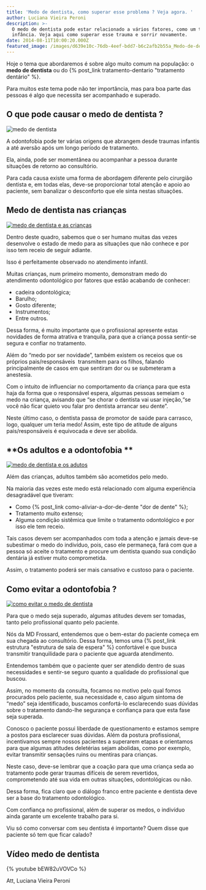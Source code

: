 ```yaml
---
title: 'Medo de dentista, como superar esse problema ? Veja agora. '
author: Luciana Vieira Peroni
description: >-
  O medo de dentista pode estar relacionado a vários fatores, como um trauma na
  infância. Veja aqui como superar esse trauma e sorrir novamente.
date: 2014-08-11T10:00:20.000Z
featured_image: /images/d639e10c-76db-4eef-bdd7-b6c2afb2b55a_Medo-de-dentista.png
---
```


Hoje o tema que abordaremos é sobre algo muito comum na população: o **medo de dentista** ou do {% post_link tratamento-dentario "tratamento dentário" %}.

Para muitos este tema pode não ter importância, mas para boa parte das pessoas é algo que necessita ser acompanhado e superado.

**O que pode causar o medo de dentista ?**
------------------------------------------

![medo de dentista](/images/uploads/2014/07/medo-de-dentista-300x246.jpg) 

A odontofobia pode ter várias origens que abrangem desde traumas infantis a até aversão após um longo período de tratamento. 

Ela, ainda, pode ser momentânea ou acompanhar a pessoa durante situações de retorno ao consultório. 

Para cada causa existe uma forma de abordagem diferente pelo cirurgião dentista e, em todas elas, deve-se proporcionar total atenção e apoio ao paciente, sem banalizar o desconforto que ele sinta nestas situações.

**Medo de dentista nas crianças**
---------------------------------

[![medo de dentista e as crianças](/images/834522cd-fce5-4f34-92bd-1fcefddc56ad_medo-de-dentista-e-as-crianças.jpg)](/images/834522cd-fce5-4f34-92bd-1fcefddc56ad_medo-de-dentista-e-as-crianças.jpg) 

Dentro deste quadro, sabemos que o ser humano muitas das vezes desenvolve o estado de medo para as situações que não conhece e por isso tem receio de seguir adiante. 

Isso é perfeitamente observado no atendimento infantil. 

Muitas crianças, num primeiro momento, demonstram medo do atendimento odontológico por fatores que estão acabando de conhecer: 
* cadeira odontológica; 
* Barulho; 
* Gosto diferente; 
* Instrumentos; 
* Entre outros. 

Dessa forma, é muito importante que o profissional apresente estas novidades de forma atrativa e tranquila, para que a criança possa sentir-se segura e confiar no tratamento. 

Além do “medo por ser novidade”, também existem os receios que os próprios pais/responsáveis  transmitem para os filhos, falando principalmente de casos em que sentiram dor ou se submeteram a anestesia. 

Com o intuito de influenciar no comportamento da criança para que esta haja da forma que o responsável espera, algumas pessoas semeiam o medo na criança, avisando que “se chorar o dentista vai usar injeção,“se você não ficar quieto vou falar pro dentista arrancar seu dente”. 

Neste último caso, o dentista passa de promotor de saúde para carrasco, logo, qualquer um teria medo! Assim, este tipo de atitude de alguns pais/responsáveis é equivocada e deve ser abolida.

**Os adultos e a odontofobia **
-------------------------------

[![medo de dentista e os adutos](/images/110ed6be-4d06-4d2c-a7df-90d7e7b1d5f9_medo-de-dentista-e-os-adutos.jpg)](/images/110ed6be-4d06-4d2c-a7df-90d7e7b1d5f9_medo-de-dentista-e-os-adutos.jpg) 

Além das crianças, adultos também são acometidos pelo medo. 

Na maioria das vezes este medo está relacionado com alguma experiência desagradável que tiveram:
* Como {% post_link como-aliviar-a-dor-de-dente "dor de dente" %}; 
* Tratamento muito extenso; 
* Alguma condição sistêmica que limite o tratamento odontológico e por isso ele tem receio.

Tais casos devem ser acompanhados com toda a atenção e jamais deve-se subestimar o medo do indivíduo, pois, caso ele permaneça, fará com que a pessoa só aceite o tratamento e procure um dentista quando sua condição dentária já estiver muito comprometida. 

Assim, o tratamento poderá ser mais cansativo e custoso para o paciente.

**Como evitar a odontofobia ?**
-------------------------------

[![como evitar o medo de dentista](/images/96cf38f9-d3e3-4bc3-a2b2-9e8e6134d0e3_como-evitar-o-medo-de-dentista.jpg)](/images/96cf38f9-d3e3-4bc3-a2b2-9e8e6134d0e3_como-evitar-o-medo-de-dentista.jpg) 

Para que o medo seja superado, algumas atitudes devem ser tomadas, tanto pelo profissional quanto pelo paciente. 

Nós da MD Frossard, entendemos que o bem-estar do paciente começa em sua chegada ao consultório. Dessa forma, temos uma {% post_link estrutura "estrutura de sala de espera" %} confortável e que busca transmitir tranquilidade para o paciente que aguarda atendimento. 

Entendemos também que o paciente quer ser atendido dentro de suas necessidades e sentir-se seguro quanto a qualidade do profissional que buscou. 

Assim, no momento da consulta, focamos no motivo pelo qual fomos procurados pelo paciente, sua necessidade e, caso algum sintoma de “medo” seja identificado, buscamos confortá-lo esclarecendo suas dúvidas sobre o tratamento dando-lhe segurança e confiança para que esta fase seja superada. 

Conosco o paciente possui liberdade de questionamento e estamos sempre a postos para esclarecer suas dúvidas. Além da postura profissional, incentivamos sempre nossos pacientes a superarem etapas e orientamos para que algumas atitudes deletérias sejam abolidas, como por exemplo, evitar transmitir sensações ruins ou mentiras para crianças.

Neste caso, deve-se lembrar que a coação para que uma criança seda ao tratamento pode gerar traumas difíceis de serem revertidos, comprometendo até sua vida em outras situações, odontológicas ou não. 

Dessa forma, fica claro que o diálogo franco entre paciente e dentista deve ser a base do tratamento odontológico. 

Com confiança no profissional, além de superar os medos, o indivíduo ainda garante um excelente trabalho para si. 

Viu só como conversar com seu dentista é importante? Quem disse que paciente só tem que ficar calado?  

Vídeo medo de dentista
----------------------

{% youtube bEW82uVOVCo %}



Att,
Luciana Vieira Peroni
